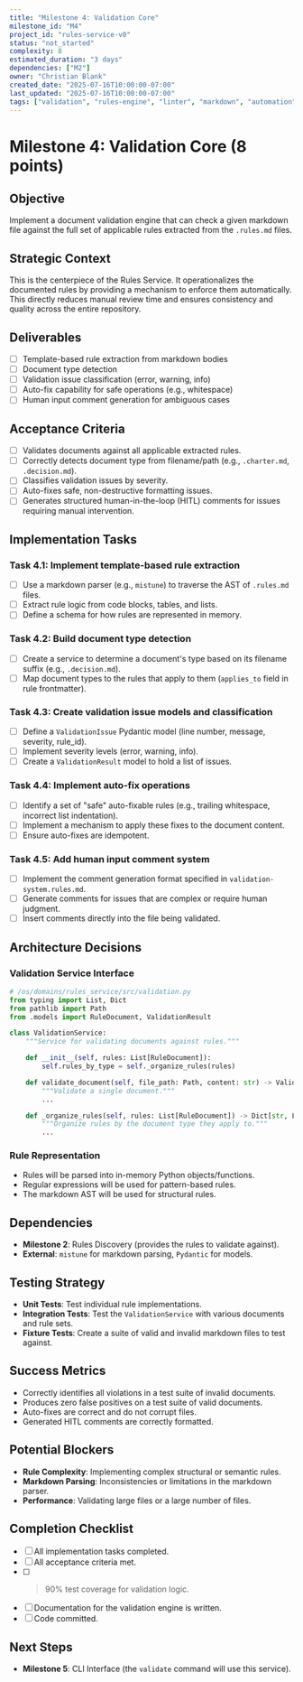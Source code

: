 ```yaml
---
title: "Milestone 4: Validation Core"
milestone_id: "M4"
project_id: "rules-service-v0"
status: "not_started"
complexity: 8
estimated_duration: "3 days"
dependencies: ["M2"]
owner: "Christian Blank"
created_date: "2025-07-16T10:00:00-07:00"
last_updated: "2025-07-16T10:00:00-07:00"
tags: ["validation", "rules-engine", "linter", "markdown", "automation"]
---
```


# **Milestone 4: Validation Core (8 points)**

## **Objective**
Implement a document validation engine that can check a given markdown file against the full set of applicable rules extracted from the `.rules.md` files.

## **Strategic Context**
This is the centerpiece of the Rules Service. It operationalizes the documented rules by providing a mechanism to enforce them automatically. This directly reduces manual review time and ensures consistency and quality across the entire repository.

## **Deliverables**
- [ ] Template-based rule extraction from markdown bodies
- [ ] Document type detection
- [ ] Validation issue classification (error, warning, info)
- [ ] Auto-fix capability for safe operations (e.g., whitespace)
- [ ] Human input comment generation for ambiguous cases

## **Acceptance Criteria**
- [ ] Validates documents against all applicable extracted rules.
- [ ] Correctly detects document type from filename/path (e.g., `.charter.md`, `.decision.md`).
- [ ] Classifies validation issues by severity.
- [ ] Auto-fixes safe, non-destructive formatting issues.
- [ ] Generates structured human-in-the-loop (HITL) comments for issues requiring manual intervention.

## **Implementation Tasks**

### **Task 4.1: Implement template-based rule extraction**
- [ ] Use a markdown parser (e.g., `mistune`) to traverse the AST of `.rules.md` files.
- [ ] Extract rule logic from code blocks, tables, and lists.
- [ ] Define a schema for how rules are represented in memory.

### **Task 4.2: Build document type detection**
- [ ] Create a service to determine a document's type based on its filename suffix (e.g., `.decision.md`).
- [ ] Map document types to the rules that apply to them (`applies_to` field in rule frontmatter).

### **Task 4.3: Create validation issue models and classification**
- [ ] Define a `ValidationIssue` Pydantic model (line number, message, severity, rule_id).
- [ ] Implement severity levels (error, warning, info).
- [ ] Create a `ValidationResult` model to hold a list of issues.

### **Task 4.4: Implement auto-fix operations**
- [ ] Identify a set of "safe" auto-fixable rules (e.g., trailing whitespace, incorrect list indentation).
- [ ] Implement a mechanism to apply these fixes to the document content.
- [ ] Ensure auto-fixes are idempotent.

### **Task 4.5: Add human input comment system**
- [ ] Implement the comment generation format specified in `validation-system.rules.md`.
- [ ] Generate comments for issues that are complex or require human judgment.
- [ ] Insert comments directly into the file being validated.

## **Architecture Decisions**

### **Validation Service Interface**
```python
# /os/domains/rules_service/src/validation.py
from typing import List, Dict
from pathlib import Path
from .models import RuleDocument, ValidationResult

class ValidationService:
    """Service for validating documents against rules."""

    def __init__(self, rules: List[RuleDocument]):
        self.rules_by_type = self._organize_rules(rules)

    def validate_document(self, file_path: Path, content: str) -> ValidationResult:
        """Validate a single document."""
        ...

    def _organize_rules(self, rules: List[RuleDocument]) -> Dict[str, List[RuleDocument]]:
        """Organize rules by the document type they apply to."""
        ...
```

### **Rule Representation**
- Rules will be parsed into in-memory Python objects/functions.
- Regular expressions will be used for pattern-based rules.
- The markdown AST will be used for structural rules.

## **Dependencies**
- **Milestone 2**: Rules Discovery (provides the rules to validate against).
- **External**: `mistune` for markdown parsing, `Pydantic` for models.

## **Testing Strategy**
- **Unit Tests**: Test individual rule implementations.
- **Integration Tests**: Test the `ValidationService` with various documents and rule sets.
- **Fixture Tests**: Create a suite of valid and invalid markdown files to test against.

## **Success Metrics**
- Correctly identifies all violations in a test suite of invalid documents.
- Produces zero false positives on a test suite of valid documents.
- Auto-fixes are correct and do not corrupt files.
- Generated HITL comments are correctly formatted.

## **Potential Blockers**
- **Rule Complexity**: Implementing complex structural or semantic rules.
- **Markdown Parsing**: Inconsistencies or limitations in the markdown parser.
- **Performance**: Validating large files or a large number of files.

## **Completion Checklist**
- [ ] All implementation tasks completed.
- [ ] All acceptance criteria met.
- [ ] >90% test coverage for validation logic.
- [ ] Documentation for the validation engine is written.
- [ ] Code committed.

## **Next Steps**
- **Milestone 5**: CLI Interface (the `validate` command will use this service).
